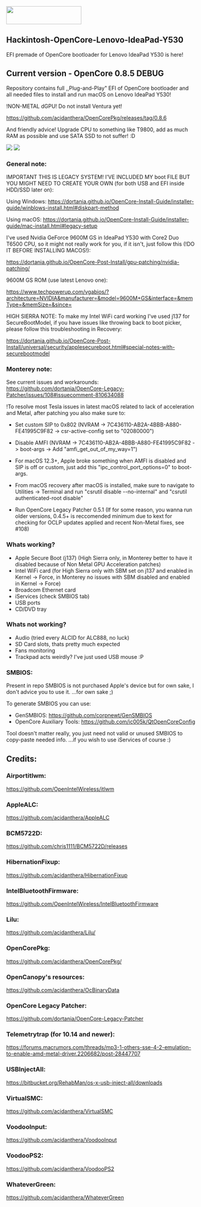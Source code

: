 <img src="https://github.com/acidanthera/OpenCorePkg/blob/master/Docs/Logos/OpenCore_with_text_Small.png" width="200" height="48"/>

## Hackintosh-OpenCore-Lenovo-IdeaPad-Y530
EFI premade of OpenCore bootloader for Lenovo IdeaPad Y530 is here!

## Current version - OpenCore 0.8.5 DEBUG
Repository contains full ,,Plug-and-Play" EFI of OpenCore bootloader and
all needed files to install and run macOS on Lenovo IdeaPad Y530!

!NON-METAL dGPU! Do not install Ventura yet!

https://github.com/acidanthera/OpenCorePkg/releases/tag/0.8.6

And friendly advice! Upgrade CPU to something like T9800, add as much RAM as possible and use SATA SSD to not suffer! :D

<img src="https://preview.redd.it/wp2b2vzb1ve81.png?width=1280&format=png&auto=webp&s=73d326b69f5c674904c37b29f209e364bb431996">
<img src="https://preview.redd.it/8y88s387qlj81.png?width=1280&format=png&auto=webp&s=7d40c3a5b686a2173fd3e9843798aef74f4cac38">

### General note:

IMPORTANT THIS IS LEGACY SYSTEM! I'VE INCLUDED MY boot FILE BUT YOU MIGHT NEED TO CREATE YOUR OWN (for both USB and EFI inside HDD/SSD later on):

Using Windows: 
https://dortania.github.io/OpenCore-Install-Guide/installer-guide/winblows-install.html#diskpart-method

Using macOS: 
https://dortania.github.io/OpenCore-Install-Guide/installer-guide/mac-install.html#legacy-setup


I've used Nvidia GeForce 9600M GS in IdeaPad Y530 with Core2 Duo T6500 CPU, so it might not really work for you, if it isn't, just follow this (!DO IT BEFORE INSTALLING MACOS!):

https://dortania.github.io/OpenCore-Post-Install/gpu-patching/nvidia-patching/

9600M GS ROM (use latest Lenovo one):

https://www.techpowerup.com/vgabios/?architecture=NVIDIA&manufacturer=&model=9600M+GS&interface=&memType=&memSize=&since=

HIGH SIERRA NOTE: To make my Intel WiFi card working I've used j137 for SecureBootModel, if you have issues like throwing back to boot picker, please follow this troubleshooting in Recovery:

https://dortania.github.io/OpenCore-Post-Install/universal/security/applesecureboot.html#special-notes-with-securebootmodel

### Monterey note:

See current issues and workarounds: https://github.com/dortania/OpenCore-Legacy-Patcher/issues/108#issuecomment-810634088

!To resolve most Tesla issues in latest macOS related to lack of acceleration and Metal, after patching you also make sure to:

* Set custom SIP to 0x802 (NVRAM -> 7C436110-AB2A-4BBB-A880-FE41995C9F82 -> csr-active-config set to "02080000")

* Disable AMFI (NVRAM -> 7C436110-AB2A-4BBB-A880-FE41995C9F82 -> boot-args -> Add "amfi_get_out_of_my_way=1")

* For macOS 12.3+, Apple broke something when AMFI is disabled and SIP is off or custom, just add this "ipc_control_port_options=0" to boot-args.

* From macOS recovery after macOS is installed, make sure to navigate to Utilities -> Terminal and run "csrutil disable --no-internal" and "csrutil authenticated-root disable"

* Run OpenCore Legacy Patcher 0.5.1 (If for some reason, you wanna run older versions, 0.4.5+ is reccomended minimum due to kext for checking for OCLP updates applied and recent Non-Metal fixes, see #108)

### Whats working?
- Apple Secure Boot (j137) (High Sierra only, in Monterey better to have it disabled because of Non Metal GPU Acceleration patches)
- Intel WiFi card (for High Sierra only with SBM set on j137 and enabled in Kernel -> Force, in Monterey no issues with SBM disabled and enabled in Kernel -> Force)
- Broadcom Ethernet card
- iServices (check SMBIOS tab)
- USB ports
- CD/DVD tray

### Whats not working?
- Audio (tried every ALCID for ALC888, no luck)
- SD Card slots, thats pretty much expected
- Fans monitoring
- Trackpad acts weirdly? I've just used USB mouse :P

### SMBIOS:
Present in repo SMBIOS is not purchased Apple's device but for own sake, I don't advice you to use it.
...for own sake ;)

To generate SMBIOS you can use:
* GenSMBIOS:
https://github.com/corpnewt/GenSMBIOS
* OpenCore Auxiliary Tools:
https://github.com/ic005k/QtOpenCoreConfig

Tool doesn't matter really, you just need not valid or unused SMBIOS to copy-paste needed info.
...if you wish to use iServices of course :)

## Credits:
### Airportitlwm:
https://github.com/OpenIntelWireless/itlwm
### AppleALC:
https://github.com/acidanthera/AppleALC
### BCM5722D:
https://github.com/chris1111/BCM5722D/releases
### HibernationFixup:
https://github.com/acidanthera/HibernationFixup
### IntelBluetoothFirmware:
https://github.com/OpenIntelWireless/IntelBluetoothFirmware
### Lilu:
https://github.com/acidanthera/Lilu/
### OpenCorePkg:
https://github.com/acidanthera/OpenCorePkg/
### OpenCanopy's resources:
https://github.com/acidanthera/OcBinaryData
### OpenCore Legacy Patcher:
https://github.com/dortania/OpenCore-Legacy-Patcher
### Telemetrytrap (for 10.14 and newer):
https://forums.macrumors.com/threads/mp3-1-others-sse-4-2-emulation-to-enable-amd-metal-driver.2206682/post-28447707
### USBInjectAll:
https://bitbucket.org/RehabMan/os-x-usb-inject-all/downloads
### VirtualSMC:
https://github.com/acidanthera/VirtualSMC
### VoodooInput:
https://github.com/acidanthera/VoodooInput
### VoodooPS2:
https://github.com/acidanthera/VoodooPS2
### WhateverGreen:
https://github.com/acidanthera/WhateverGreen
